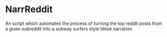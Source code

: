 # NarrReddit
An script which automates the process of turning the top reddit posts from a given subreddit into a subway surfers style tiktok narration
